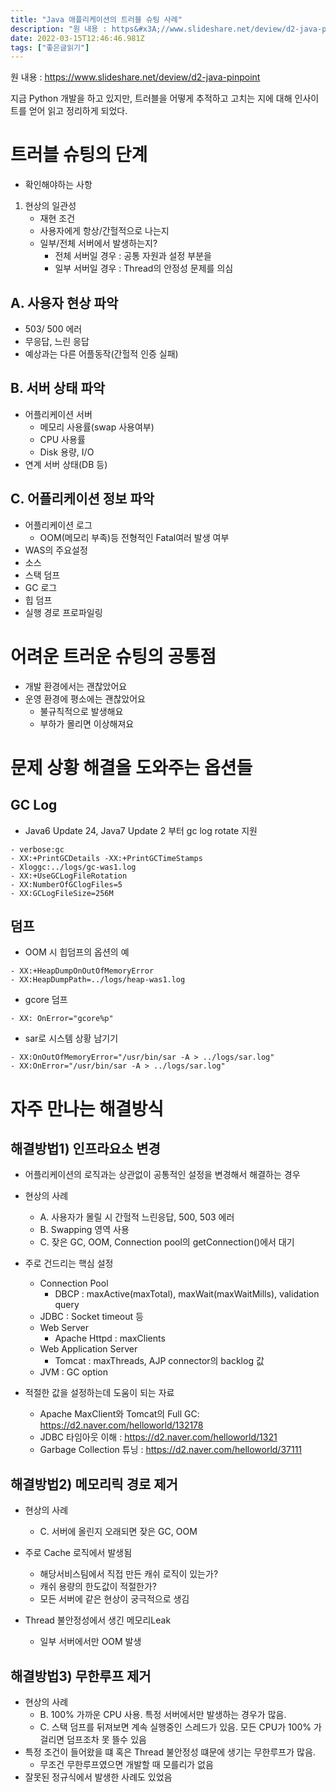 ```yaml
---
title: "Java 애플리케이션의 트러블 슈팅 사례"
description: "원 내용 : https&#x3A;//www.slideshare.net/deview/d2-java-pinpoint지금 Python 개발을 하고 있지만, 트러블을 어떻게 추적하고 고치는 지에 대해 인사이트를 얻어 읽고 정리하게 되었다.확인해야하는 사항현상의 일관성재현 조건"
date: 2022-03-15T12:46:46.981Z
tags: ["좋은글읽기"]
---
```

원 내용 : https://www.slideshare.net/deview/d2-java-pinpoint

지금 Python 개발을 하고 있지만, 트러블을 어떻게 추적하고 고치는 지에 대해 인사이트를 얻어 읽고 정리하게 되었다.

# 트러블 슈팅의 단계
- 확인해야하는 사항
1. 현상의 일관성
   - 재현 조건
   - 사용자에게 항상/간헐적으로 나는지
   - 일부/전체 서버에서 발생하는지?
     - 전체 서버일 경우 : 공통 자원과 설정 부분을
     - 일부 서버일 경우 : Thread의 안정성 문제를 의심


## A. 사용자 현상 파악
- 503/ 500 에러
- 무응답, 느린 응답
- 예상과는 다른 어플동작(간헐적 인증 실패)

## B. 서버 상태 파악
- 어플리케이션 서버
  - 메모리 사용률(swap 사용여부)
  - CPU 사용률
  - Disk 용량, I/O
- 연계 서버 상태(DB 등)

## C. 어플리케이션 정보 파악
- 어플리케이션 로그
  - OOM(메모리 부족)등 전형적인 Fatal여러 발생 여부
- WAS의 주요설정
- 소스
- 스택 덤프
- GC 로그
- 힙 덤프
- 실행 경로 프로파일링


# 어려운 트러운 슈팅의 공통점
- 개발 환경에서는 괜찮았어요
- 운영 환경에 평소에는 괜찮았어요
  - 불규칙적으로 발생해요
  - 부하가 몰리면 이상해져요

# 문제 상황 해결을 도와주는 옵션들

## GC Log
- Java6 Update 24, Java7 Update 2 부터 gc log rotate 지원

```text
- verbose:gc
- XX:+PrintGCDetails -XX:+PrintGCTimeStamps
- Xloggc:../logs/gc-was1.log
- XX:+UseGCLogFileRotation
- XX:NumberOfGClogFiles=5
- XX:GCLogFileSize=256M
```


## 덤프
- OOM 시 힙덤프의 옵션의 예
```text
- XX:+HeapDumpOnOutOfMemoryError
- XX:HeapDumpPath=../logs/heap-was1.log
```

- gcore 덤프
```text
- XX: OnError="gcore%p"
```

- sar로 시스템 상황 남기기
```text
- XX:OnOutOfMemoryError="/usr/bin/sar -A > ../logs/sar.log"
- XX:OnError="/usr/bin/sar -A > ../logs/sar.log"
```

# 자주 만나는 해결방식

## 해결방법1) 인프라요소 변경
- 어플리케이션의 로직과는 상관없이 공통적인 설정을 변경해서 해결하는 경우
- 현상의 사례
  - A. 사용자가 몰릴 시 간헐적 느린응답, 500, 503 에러
  - B. Swapping 영역 사용
  - C. 잦은 GC, OOM, Connection pool의 getConnection()에서 대기


- 주로 건드리는 핵심 설정
  - Connection Pool
    - DBCP : maxActive(maxTotal), maxWait(maxWaitMills), validation query
  - JDBC : Socket timeout 등
  - Web Server 
    - Apache Httpd : maxClients
  - Web Application Server
    - Tomcat : maxThreads, AJP connector의 backlog 값
  - JVM : GC option

- 적절한 값을 설정하는데 도움이 되는 자료
  - Apache MaxClient와 Tomcat의 Full GC: https://d2.naver.com/helloworld/132178
  - JDBC 타임아웃 이해 : https://d2.naver.com/helloworld/1321
  - Garbage Collection 튜닝 : https://d2.naver.com/helloworld/37111


## 해결방법2) 메모리릭 경로 제거
- 현상의 사례
  - C. 서버에 올린지 오래되면 잦은 GC, OOM

- 주로 Cache 로직에서 발생됨
  - 해당서비스팀에서 직접 만든 캐쉬 로직이 있는가?
  - 캐쉬 용량의 한도값이 적절한가?
  - 모든 서버에 같은 현상이 궁극적으로 생김
- Thread 불안정성에서 생긴 메모리Leak
  - 일부 서버에서만 OOM 발생

## 해결방법3) 무한루프 제거
- 현상의 사례
  - B. 100% 가까운 CPU 사용. 특정 서버에서만 발생하는 경우가 많음.
  - C. 스택 덤프를 뒤져보면 계속 실행중인 스레드가 있음. 모든 CPU가 100% 가 걸리면 덤프조차 못 뜰수 있음
- 특정 조건이 들어왔을 떄 혹은 Thread 불안정성 떄문에 생기는 무한루프가 많음.
  - 무조건 무한루프였으면 개발할 때 모를리가 없음
- 잘못된 정규식에서 발생한 사례도 있었음